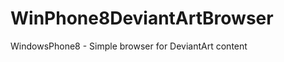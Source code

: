 WinPhone8DeviantArtBrowser
==========================

WindowsPhone8 - Simple browser for DeviantArt content
